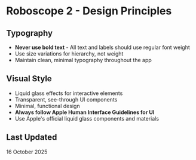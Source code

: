 # Roboscope 2 - Design Principles

## Typography
- **Never use bold text** - All text and labels should use regular font weight
- Use size variations for hierarchy, not weight
- Maintain clean, minimal typography throughout the app

## Visual Style
- Liquid glass effects for interactive elements
- Transparent, see-through UI components
- Minimal, functional design
- **Always follow Apple Human Interface Guidelines for UI**
- Use Apple's official liquid glass components and materials

## Last Updated
16 October 2025
